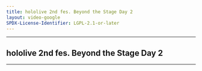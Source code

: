 ```yaml
---
title: hololive 2nd fes. Beyond the Stage Day 2
layout: video-google
SPDX-License-Identifier: LGPL-2.1-or-later
---
```


---

## hololive 2nd fes. Beyond the Stage Day 2

<div class="container">
  <video-js id="my-video" class="vjs-fluid vjs-layout-medium" controls preload="auto" poster="/assets/images/fes2nd1-2.jpg">
    <source src="https://xx58j-my.sharepoint.com/:v:/g/personal/peekaboo_xx58j_onmicrosoft_com/EZ6Xb-nUW2xHkqsAB1dTK-IBZ4XKMlxsOU66kl5oa9F3tQ?download=1" type="video/mp4"/>
  </video-js>
</div>

---